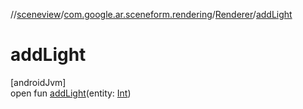 //[sceneview](../../../index.md)/[com.google.ar.sceneform.rendering](../index.md)/[Renderer](index.md)/[addLight](add-light.md)

# addLight

[androidJvm]\
open fun [addLight](add-light.md)(entity: [Int](https://kotlinlang.org/api/latest/jvm/stdlib/kotlin/-int/index.html))

